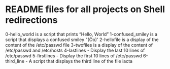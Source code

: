 # README files for all projects on Shell redirections

0-hello_world is a script that prints “Hello, World”
1-confused_smiley is  a script that displays a confused smiley "(Ôo)'
2-hellofile is a display of the content of the /etc/passwd file
3-twofiles is a display of the content of /etc/passwd and /etc/hosts
4-lastlines - Display the last 10 lines of /etc/passwd
5-firstlines - Display the first 10 lines of /etc/passwd
6-third_line - A script that displays the third line of the file iacta
